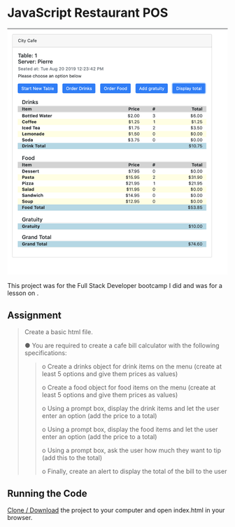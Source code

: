 # JavaScript Restaurant POS

![](Cafe.png)

This project was for the Full Stack Developer bootcamp I did and was for a lesson on .

## Assignment
> Create a basic html file.
>
> ● You are required to create a cafe bill calculator with the following specifications:
>> o Create a drinks object for drink items on the menu (create at least 5 options and give them prices as values)
>>
>> o Create a food object for food items on the menu (create at least 5 options and give them prices as values)
>>
>> o Using a prompt box, display the drink items and let the user enter an option (add the price to a total)
>>
>> o Using a prompt box, display the food items and let the user enter an option (add the price to a total)
>>
>> o Using a prompt box, ask the user how much they want to tip (add this to the total)
>>
>> o Finally, create an alert to display the total of the bill to the user

## Running the Code

[Clone / Download](https://github.com/dh4u/bootcamp-restaurant-POS) the project to your computer and open index.html in your browser.
